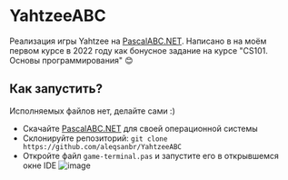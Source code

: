 # YahtzeeABC
Реализация игры Yahtzee на [PascalABC.NET](https://PascalABC.NET). Написано в на моём первом курсе в 2022 году как бонусное задание на курсе "CS101. Основы программирования" 😊
## Как запустить?
Исполняемых файлов нет, делайте сами :)
- Скачайте [PascalABC.NET](https://PascalABC.NET) для своей операционной системы
- Склонируйте репозиторий: ```git clone https://github.com/aleqsanbr/YahtzeeABC```
- Откройте файл ```game-terminal.pas``` и запустите его в открывшемся окне IDE
![image](https://github.com/user-attachments/assets/d1ea79f3-9d85-4566-8173-9a606f5a9c76)
